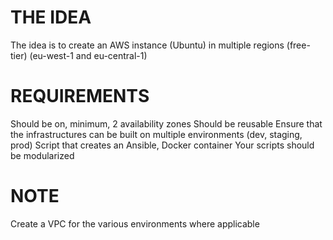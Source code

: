 # THE IDEA

The idea is to create an AWS instance (Ubuntu) in multiple regions (free-tier) (eu-west-1 and eu-central-1)

# REQUIREMENTS

Should be on, minimum, 2 availability zones
Should be reusable
Ensure that the infrastructures can be built on multiple environments (dev, staging, prod)
Script that creates an Ansible, Docker container
Your scripts should be modularized

# NOTE

Create a VPC for the various environments where applicable
